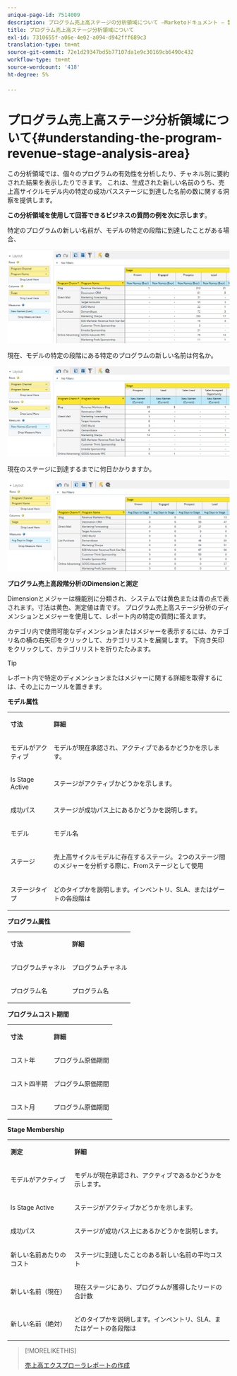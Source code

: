 ```yaml
---
unique-page-id: 7514009
description: プログラム売上高ステージの分析領域について —Marketoドキュメント — 製品ドキュメント
title: プログラム売上高ステージ分析領域について
exl-id: 7310655f-a06e-4e02-a094-d942fff689c3
translation-type: tm+mt
source-git-commit: 72e1d29347bd5b77107da1e9c30169cb6490c432
workflow-type: tm+mt
source-wordcount: '418'
ht-degree: 5%

---
```


# プログラム売上高ステージ分析領域について{#understanding-the-program-revenue-stage-analysis-area}

この分析領域では、個々のプログラムの有効性を分析したり、チャネル別に要約された結果を表示したりできます。 これは、生成された新しい名前のうち、売上高サイクルモデル内の特定の成功パスステージに到達した名前の数に関する洞察を提供します。

**この分析領域を使用して回答できるビジネスの質問の例を次に示します**。

特定のプログラムの新しい名前が、モデルの特定の段階に到達したことがある場合、

![](assets/one-3.png)

現在、モデルの特定の段階にある特定のプログラムの新しい名前は何名か。

![](assets/two-3.png)

現在のステージに到達するまでに何日かかりますか。

![](assets/three-3.png)

**プログラム売上高段階分析のDimensionと測定**

Dimensionとメジャーは機能別に分類され、システムでは黄色または青の点で表されます。寸法は黄色、測定値は青です。 プログラム売上高ステージ分析のディメンションとメジャーを使用して、レポート内の特定の質問に答えます。

カテゴリ内で使用可能なディメンションまたはメジャーを表示するには、カテゴリ名の横の右矢印をクリックして、カテゴリリストを展開します。 下向き矢印をクリックして、カテゴリリストを折りたたみます。

>[!TIP]
>
>レポート内で特定のディメンションまたはメジャーに関する詳細を取得するには、その上にカーソルを置きます。

**モデル属性**

<table> 
 <tbody> 
  <tr> 
   <td colspan="1" rowspan="1"><strong>寸法</strong></td> 
   <td colspan="1" rowspan="1"><p><strong>詳細</strong></p></td> 
  </tr> 
  <tr> 
   <td colspan="1" rowspan="1"><p>モデルがアクティブ</p></td> 
   <td colspan="1" rowspan="1"><p>モデルが現在承認され、アクティブであるかどうかを示します。</p></td> 
  </tr> 
  <tr> 
   <td colspan="1" rowspan="1"><p>Is Stage Active</p></td> 
   <td colspan="1" rowspan="1"><p>ステージがアクティブかどうかを示します。</p></td> 
  </tr> 
  <tr> 
   <td colspan="1" rowspan="1"><p>成功パス</p></td> 
   <td colspan="1" rowspan="1"><p>ステージが成功パス上にあるかどうかを説明します。</p></td> 
  </tr> 
  <tr> 
   <td colspan="1" rowspan="1"><p>モデル</p></td> 
   <td colspan="1" rowspan="1"><p>モデル名</p></td> 
  </tr> 
  <tr> 
   <td colspan="1" rowspan="1"><p>ステージ</p></td> 
   <td colspan="1" rowspan="1"><p>売上高サイクルモデルに存在するステージ。 2つのステージ間のメジャーを分析する際に、Fromステージとして使用</p></td> 
  </tr> 
  <tr> 
   <td colspan="1" rowspan="1"><p>ステージタイプ</p></td> 
   <td colspan="1" rowspan="1"><p>どのタイプかを説明します。インベントリ、SLA、またはゲートの各段階は</p></td> 
  </tr> 
 </tbody> 
</table>

**プログラム属性**

<table> 
 <tbody> 
  <tr> 
   <td colspan="1" rowspan="1"><p><strong>寸法</strong></p></td> 
   <td colspan="1" rowspan="1"><p><strong>詳細</strong></p></td> 
  </tr> 
  <tr> 
   <td colspan="1" rowspan="1"><p>プログラムチャネル</p></td> 
   <td colspan="1" rowspan="1"><p>プログラムチャネル</p></td> 
  </tr> 
  <tr> 
   <td colspan="1" rowspan="1"><p>プログラム名</p></td> 
   <td colspan="1" rowspan="1"><p>プログラム名</p></td> 
  </tr> 
 </tbody> 
</table>

**プログラムコスト期間**

<table> 
 <tbody> 
  <tr> 
   <td colspan="1" rowspan="1"><p><strong>寸法</strong></p></td> 
   <td colspan="1" rowspan="1"><p><strong>詳細</strong></p></td> 
  </tr> 
  <tr> 
   <td colspan="1" rowspan="1"><p>コスト年</p></td> 
   <td colspan="1" rowspan="1"><p>プログラム原価期間</p></td> 
  </tr> 
  <tr> 
   <td colspan="1" rowspan="1"><p>コスト四半期</p></td> 
   <td colspan="1" rowspan="1"><p>プログラム原価期間</p></td> 
  </tr> 
  <tr> 
   <td colspan="1" rowspan="1"><p>コスト月</p></td> 
   <td colspan="1" rowspan="1"><p>プログラム原価期間</p></td> 
  </tr> 
 </tbody> 
</table>

**Stage Membership**

<table> 
 <tbody> 
  <tr> 
   <td colspan="1" rowspan="1"><p><strong>測定</strong></p></td> 
   <td colspan="1" rowspan="1"><p><strong>詳細</strong></p></td> 
  </tr> 
  <tr> 
   <td colspan="1" rowspan="1"><p>モデルがアクティブ</p></td> 
   <td colspan="1" rowspan="1"><p>モデルが現在承認され、アクティブであるかどうかを示します。</p></td> 
  </tr> 
  <tr> 
   <td colspan="1" rowspan="1"><p>Is Stage Active</p></td> 
   <td colspan="1" rowspan="1"><p>ステージがアクティブかどうかを示します。</p></td> 
  </tr> 
  <tr> 
   <td colspan="1" rowspan="1"><p>成功パス</p></td> 
   <td colspan="1" rowspan="1"><p>ステージが成功パス上にあるかどうかを説明します。</p></td> 
  </tr> 
  <tr> 
   <td colspan="1" rowspan="1"><p>新しい名前あたりのコスト</p></td> 
   <td colspan="1" rowspan="1"><p>ステージに到達したことのある新しい名前の平均コスト</p></td> 
  </tr> 
  <tr> 
   <td colspan="1" rowspan="1"><p>新しい名前（現在）</p></td> 
   <td colspan="1" rowspan="1"><p>現在ステージにあり、プログラムが獲得したリードの合計数</p></td> 
  </tr> 
  <tr> 
   <td colspan="1" rowspan="1"><p>新しい名前（絶対）</p></td> 
   <td colspan="1" rowspan="1"><p>どのタイプかを説明します。インベントリ、SLA、またはゲートの各段階は</p></td> 
  </tr> 
 </tbody> 
</table>

>[!MORELIKETHIS]
>
>[売上高エクスプローラレポートの作成](/help/marketo/product-docs/reporting/revenue-cycle-analytics/revenue-explorer/create-a-revenue-explorer-report.md)

